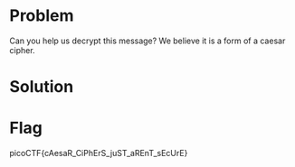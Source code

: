 # Problem
Can you help us decrypt this message? We believe it is a form of a caesar cipher.

# Solution


# Flag
picoCTF{cAesaR_CiPhErS_juST_aREnT_sEcUrE}
